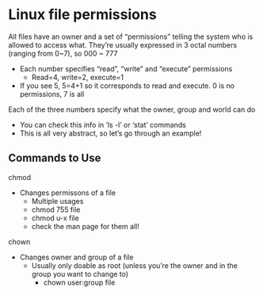 # Linux file permissions

All files have an owner and a set of “permissions” telling the system who is allowed to access what. They’re usually expressed in 3 octal numbers \(ranging from 0~7\), so 000 ~ 777

* Each number specifies “read”, “write” and “execute” permissions
  * Read=4, write=2, execute=1
* If you see 5, 5=4+1 so it corresponds to read and execute. 0 is no permissions, 7 is all

Each of the three numbers specify what the owner, group and world can do

* You can check this info in ‘ls -l’ or ‘stat’ commands
* This is all very abstract, so let’s go through an example!

## Commands to Use

chmod

* Changes permissons of a file
  * Multiple usages
  * chmod 755 file
  * chmod u-x file
  * check the man page for them all!

chown

* Changes owner and group of a file
  * Usually only doable as root \(unless you’re the owner and in the group you want to change to\)
    * chown user:group file

